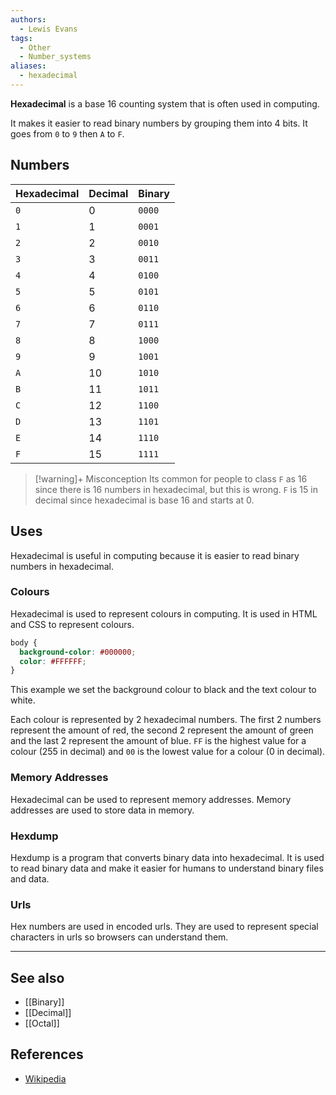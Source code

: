 ```yaml
---
authors:
  - Lewis Evans
tags:
  - Other
  - Number_systems
aliases:
  - hexadecimal
---
```

**Hexadecimal** is a base 16 counting system that is often used in computing.

It makes it easier to read binary numbers by grouping them into 4 bits. It goes from `0` to `9` then `A` to `F`.

## Numbers

| Hexadecimal | Decimal | Binary |
| ----------- | ------- | ------ |
| `0`         | 0       | `0000` |
| `1`         | 1       | `0001` |
| `2`         | 2       | `0010` |
| `3`         | 3       | `0011` |
| `4`         | 4       | `0100` |
| `5`         | 5       | `0101` |
| `6`         | 6       | `0110` |
| `7`         | 7       | `0111` |
| `8`         | 8       | `1000` |
| `9`         | 9       | `1001` |
| `A`         | 10      | `1010` |
| `B`         | 11      | `1011` |
| `C`         | 12      | `1100` |
| `D`         | 13      | `1101` |
| `E`         | 14      | `1110` |
| `F`         | 15      | `1111` |

> [!warning]+ Misconception
> Its common for people to class `F` as 16 since there is 16 numbers in hexadecimal, but this is wrong. `F` is 15 in decimal since hexadecimal is base 16 and starts at 0.

## Uses

Hexadecimal is useful in computing because it is easier to read binary numbers in hexadecimal.

### Colours

Hexadecimal is used to represent colours in computing. It is used in HTML and CSS to represent colours.

```css 
body {
  background-color: #000000;
  color: #FFFFFF;
}
```

This example we set the background colour to black and the text colour to white.

Each colour is represented by 2 hexadecimal numbers. The first 2 numbers represent the amount of red, the second 2 represent the amount of green and the last 2 represent the amount of blue. `FF` is the highest value for a colour (255 in decimal) and `00` is the lowest value for a colour (0 in decimal).

### Memory Addresses

Hexadecimal can be used to represent memory addresses. Memory addresses are used to store data in memory.

### Hexdump

Hexdump is a program that converts binary data into hexadecimal. It is used to read binary data and make it easier for humans to understand binary files and data.

### Urls

Hex numbers are used in encoded urls. They are used to represent special characters in urls so browsers can understand them.

---
## See also

- [[Binary]]
- [[Decimal]]
- [[Octal]]

## References
- [Wikipedia](https://en.wikipedia.org/wiki/Hexadecimal)